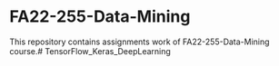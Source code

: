 # FA22-255-Data-Mining

This repository contains assignments work of FA22-255-Data-Mining course.# TensorFlow_Keras_DeepLearning
